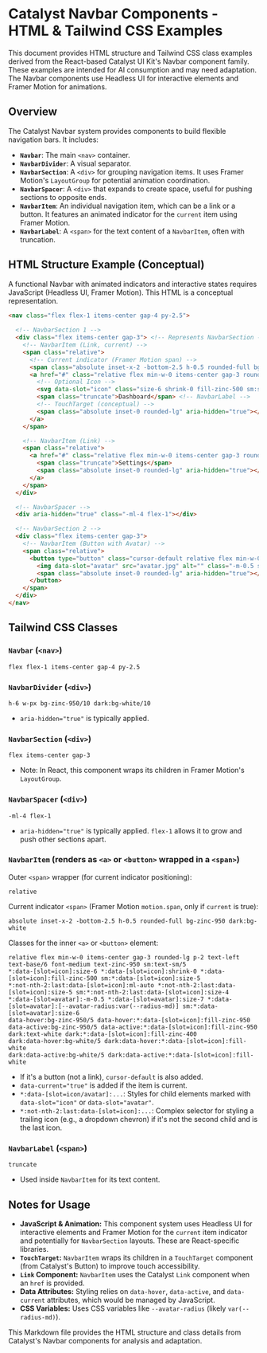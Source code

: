 # Catalyst Navbar Components - HTML & Tailwind CSS Examples

This document provides HTML structure and Tailwind CSS class examples derived from the React-based Catalyst UI Kit's Navbar component family. These examples are intended for AI consumption and may need adaptation. The Navbar components use Headless UI for interactive elements and Framer Motion for animations.

## Overview

The Catalyst Navbar system provides components to build flexible navigation bars. It includes:
- **`Navbar`**: The main `<nav>` container.
- **`NavbarDivider`**: A visual separator.
- **`NavbarSection`**: A `<div>` for grouping navigation items. It uses Framer Motion's `LayoutGroup` for potential animation coordination.
- **`NavbarSpacer`**: A `<div>` that expands to create space, useful for pushing sections to opposite ends.
- **`NavbarItem`**: An individual navigation item, which can be a link or a button. It features an animated indicator for the `current` item using Framer Motion.
- **`NavbarLabel`**: A `<span>` for the text content of a `NavbarItem`, often with truncation.

## HTML Structure Example (Conceptual)

A functional Navbar with animated indicators and interactive states requires JavaScript (Headless UI, Framer Motion). This HTML is a conceptual representation.

```html
<nav class="flex flex-1 items-center gap-4 py-2.5">
  
  <!-- NavbarSection 1 -->
  <div class="flex items-center gap-3"> <!-- Represents NavbarSection -->
    <!-- NavbarItem (Link, current) -->
    <span class="relative">
      <!-- Current indicator (Framer Motion span) -->
      <span class="absolute inset-x-2 -bottom-2.5 h-0.5 rounded-full bg-zinc-950 dark:bg-white"></span>
      <a href="#" class="relative flex min-w-0 items-center gap-3 rounded-lg p-2 text-left text-base/6 font-medium text-zinc-950 sm:text-sm/5 ... (other NavbarItem classes) ..." data-current="true">
        <!-- Optional Icon -->
        <svg data-slot="icon" class="size-6 shrink-0 fill-zinc-500 sm:size-5" viewBox="0 0 20 20"><path d="..."/></svg>
        <span class="truncate">Dashboard</span> <!-- NavbarLabel -->
        <!-- TouchTarget (conceptual) -->
        <span class="absolute inset-0 rounded-lg" aria-hidden="true"></span> 
      </a>
    </span>

    <!-- NavbarItem (Link) -->
    <span class="relative">
      <a href="#" class="relative flex min-w-0 items-center gap-3 rounded-lg p-2 text-left text-base/6 font-medium text-zinc-950 sm:text-sm/5 ...">
        <span class="truncate">Settings</span>
        <span class="absolute inset-0 rounded-lg" aria-hidden="true"></span>
      </a>
    </span>
  </div>

  <!-- NavbarSpacer -->
  <div aria-hidden="true" class="-ml-4 flex-1"></div>

  <!-- NavbarSection 2 -->
  <div class="flex items-center gap-3">
    <!-- NavbarItem (Button with Avatar) -->
    <span class="relative">
      <button type="button" class="cursor-default relative flex min-w-0 items-center gap-3 rounded-lg p-2 text-left text-base/6 font-medium text-zinc-950 sm:text-sm/5 ...">
        <img data-slot="avatar" src="avatar.jpg" alt="" class="-m-0.5 size-7 [--avatar-radius:var(--radius-md)] sm:size-6 rounded-[var(--radius-md)]" />
        <span class="absolute inset-0 rounded-lg" aria-hidden="true"></span>
      </button>
    </span>
  </div>
</nav>
```

## Tailwind CSS Classes

### `Navbar` (`<nav>`)
```plaintext
flex flex-1 items-center gap-4 py-2.5
```

### `NavbarDivider` (`<div>`)
```plaintext
h-6 w-px bg-zinc-950/10 dark:bg-white/10
```
- `aria-hidden="true"` is typically applied.

### `NavbarSection` (`<div>`)
```plaintext
flex items-center gap-3
```
- Note: In React, this component wraps its children in Framer Motion's `LayoutGroup`.

### `NavbarSpacer` (`<div>`)
```plaintext
-ml-4 flex-1
```
- `aria-hidden="true"` is typically applied. `flex-1` allows it to grow and push other sections apart.

### `NavbarItem` (renders as `<a>` or `<button>` wrapped in a `<span>`)
Outer `<span>` wrapper (for current indicator positioning):
```plaintext
relative
```
Current indicator `<span>` (Framer Motion `motion.span`, only if `current` is true):
```plaintext
absolute inset-x-2 -bottom-2.5 h-0.5 rounded-full bg-zinc-950 dark:bg-white
```
Classes for the inner `<a>` or `<button>` element:
```plaintext
relative flex min-w-0 items-center gap-3 rounded-lg p-2 text-left text-base/6 font-medium text-zinc-950 sm:text-sm/5
*:data-[slot=icon]:size-6 *:data-[slot=icon]:shrink-0 *:data-[slot=icon]:fill-zinc-500 sm:*:data-[slot=icon]:size-5
*:not-nth-2:last:data-[slot=icon]:ml-auto *:not-nth-2:last:data-[slot=icon]:size-5 sm:*:not-nth-2:last:data-[slot=icon]:size-4
*:data-[slot=avatar]:-m-0.5 *:data-[slot=avatar]:size-7 *:data-[slot=avatar]:[--avatar-radius:var(--radius-md)] sm:*:data-[slot=avatar]:size-6
data-hover:bg-zinc-950/5 data-hover:*:data-[slot=icon]:fill-zinc-950
data-active:bg-zinc-950/5 data-active:*:data-[slot=icon]:fill-zinc-950
dark:text-white dark:*:data-[slot=icon]:fill-zinc-400
dark:data-hover:bg-white/5 dark:data-hover:*:data-[slot=icon]:fill-white
dark:data-active:bg-white/5 dark:data-active:*:data-[slot=icon]:fill-white
```
- If it's a button (not a link), `cursor-default` is also added.
- `data-current="true"` is added if the item is current.
- `*:data-[slot=icon/avatar]:...`: Styles for child elements marked with `data-slot="icon"` or `data-slot="avatar"`.
- `*:not-nth-2:last:data-[slot=icon]:...`: Complex selector for styling a trailing icon (e.g., a dropdown chevron) if it's not the second child and is the last icon.

### `NavbarLabel` (`<span>`)
```plaintext
truncate
```
- Used inside `NavbarItem` for its text content.

## Notes for Usage
*   **JavaScript & Animation:** This component system uses Headless UI for interactive elements and Framer Motion for the `current` item indicator and potentially for `NavbarSection` layouts. These are React-specific libraries.
*   **`TouchTarget`:** `NavbarItem` wraps its children in a `TouchTarget` component (from Catalyst's Button) to improve touch accessibility.
*   **`Link` Component:** `NavbarItem` uses the Catalyst `Link` component when an `href` is provided.
*   **Data Attributes:** Styling relies on `data-hover`, `data-active`, and `data-current` attributes, which would be managed by JavaScript.
*   **CSS Variables:** Uses CSS variables like `--avatar-radius` (likely `var(--radius-md)`).

This Markdown file provides the HTML structure and class details from Catalyst's Navbar components for analysis and adaptation.
